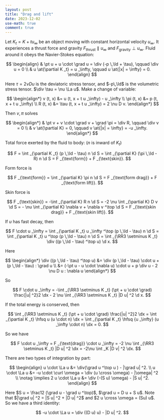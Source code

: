 ```yaml
---
layout: post
title: "Drag and lift"
date: 2023-12-02
use-math: true
comment: true
---
```


Let $K _t = K + t u _\infty$ be an object moving with constant horizontal velocity $u _\infty$. It experiences a thrust force and gravity $F _{\text{thrust}} \parallel u _\infty$ and $F _{\text{gravity}} \perp u _\infty$. Fluid around it obeys the Navier-Stokes equation:

$$
\begin{align}
	& \pt u + u \cdot \grad u = \div (-p \,\Id + \tau), \qquad \div u = 0 \\
	& u \at{\partial K _t} = u _\infty, \qquad u \at{|x| = \infty} = 0.
\end{align}
$$

Here $\tau = 2 \nu D u$ is the deviatoric stress tensor, and $-p\,\Id$ is the volumetric stress tensor. $\div \tau = \nu \La u$. 
Make a change of variable: 

$$
\begin{align*}
	v (t, x) &= u (t, x + t u _\infty) - u _\infty \\
	\pi (t, x) &= p (t, x + t u _\infty) \\
	R (t, x) &= \tau (t, x + t u _\infty) = 2 \nu D v.
\end{align*}
$$

Then $v, \pi$ solves 

$$
\begin{align*}
	& \pt v + v \cdot \grad v + \grad \pi = \div R, \qquad \div v = 0 \\
	& v \at{\partial K} = 0, \qquad v \at{|x| = \infty} = -u _\infty.
\end{align*}
$$

Total force exerted by the fluid to body: ($n$ is inward of $K _t$)

$$
	F = \int _{\partial K _t} (p \,\Id - \tau) n \d S = \int _{\partial K} (\pi \,\Id - R) n \d S = F _{\text{form}} + F _{\text{skin}}.
$$

Form force is 

$$
	F _{\text{form}} = \int _{\partial K} \pi n \d S = F _{\text{form drag}} + F _{\text{form lift}}.
$$

Skin force is 

$$
	F _{\text{skin}} = -\int _{\partial K} R n \d S = -2 \nu \int _{\partial K} D v \d S = - \nu \int _{\partial K} \nabla v + \nabla v ^\top \d S = F _{\text{skin drag}} + F _{\text{skin lift}}.
$$

If $u$ has fast decay, then 

$$
	F \cdot u _\infty = \int _{\partial K _t} u _\infty ^\top (p \,\Id - \tau) n \d S = \int _{\partial K _t} u ^\top (p \,\Id - \tau) n \d S = \int _{\RR3 \setminus K _t} \div ((p \,\Id - \tau) ^\top u) \d x.
$$

Here

$$
\begin{align*}
	\div ((p \,\Id - \tau) ^\top u) &= \div (p \,\Id - \tau) \cdot u + (p \,\Id - \tau) : \grad u \\
	&= (-\pt u - u \cdot \nabla u) \cdot u + p \div u - 2 \nu D u : \nabla u
\end{align*}
$$

So 

$$
	F \cdot u _\infty = -\int _{\RR3 \setminus K _t} (\pt + u \cdot \grad) \frac{|u| ^2}2 \dx - 2 \nu \int _{\RR3 \setminus K _t} |D u| ^2 \d x.
$$

If the total energy is conserved, then 

$$
	\int _{\RR3 \setminus K _t} (\pt + u \cdot \grad) \frac{|u| ^2}2 \dx = \int _{\partial K _t} \hfsq u (u \cdot n) \dx = \int _{\partial K _t} \hfsq {u _\infty} (u _\infty \cdot n) \dx = 0.
$$

So we have 

$$
	F \cdot u _\infty = F _{\text{drag}} \cdot u _\infty = -2 \nu \int _{\RR3 \setminus K _t} |D u| ^2 \dx = -2\nu \int _K |D v| ^2 \dx.
$$

There are two types of integration by part:

$$
\begin{align}
	u \cdot \La u &= \div(\grad u ^\top u ) - |\grad u| ^2. \\
	u \cdot \La u &= -u \cdot \curl \omega = \div (u \cross \omega) - |\omega| ^2 \\
	\notag
	\implies 2 u \cdot \La u &= \div (-(S u) \omega) - |S u| ^2.
\end{align}
$$

Here $S u = \frac12 (\grad u - \grad u ^\top)$, $\grad u = D u + S u$. 
Note that $|\grad u| ^2 = |S u| ^2 + |D u| ^2$ and $2 u \cross \omega = (Su) u$. So we have a third identity:

$$
	-u \cdot \La u = \div ((D u) u) - |D u| ^2.
$$
